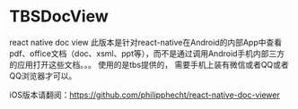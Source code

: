 # TBSDocView
react native doc view
此版本是针对react-native在Android的内部App中查看pdf、office文档（doc、xsml、ppt等），而不是通过调用Android手机内部三方的应用打开这些文档。。。
使用的是tbs提供的，
需要手机上装有微信或者QQ或者QQ浏览器才可以。


iOS版本请翻阅：https://github.com/philipphecht/react-native-doc-viewer



